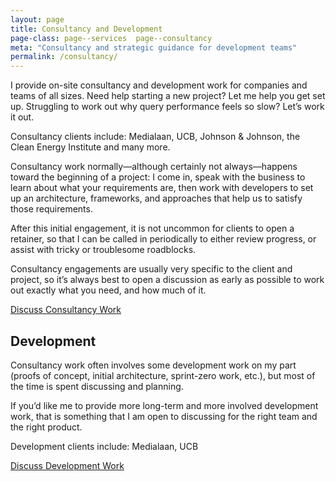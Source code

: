 ```yaml
---
layout: page
title: Consultancy and Development
page-class: page--services  page--consultancy
meta: "Consultancy and strategic guidance for development teams"
permalink: /consultancy/
---
```


I provide on-site consultancy and development work for companies and teams of
all sizes. Need help starting a new project? Let me help you get set up.
Struggling to work out why query performance feels so slow? Let’s work it out.

Consultancy clients include: Medialaan, UCB, Johnson & Johnson, the Clean Energy Institute and many more.

Consultancy work normally—although certainly not always—happens toward the
beginning of a project: I come in, speak with the business to learn about what
your requirements are, then work with developers to set up an architecture,
frameworks, and approaches that help us to satisfy those requirements.

After this initial engagement, it is not uncommon for clients to open a
retainer, so that I can be called in periodically to either review progress, or
assist with tricky or troublesome roadblocks.

Consultancy engagements are usually very specific to the client and project, so
it’s always best to open a discussion as early as possible to work out exactly
what you need, and how much of it.

<a href="mailto:koen.decouck@outlook.com?subject=Consultancy%20Engagement" class="btn  btn--full">Discuss Consultancy Work</a>

## Development

Consultancy work often involves some development work on my part (proofs of
concept, initial architecture, sprint-zero work, etc.), but most of the time is
spent discussing and planning.

If you’d like me to provide more long-term and more involved development work,
that is something that I am open to discussing for the right team and the right
product.

Development clients include: Medialaan, UCB

<a href="mailto:koen.decouck@outlook.com?subject=Development%20Engagement" class="btn  btn--full">Discuss Development Work</a>
